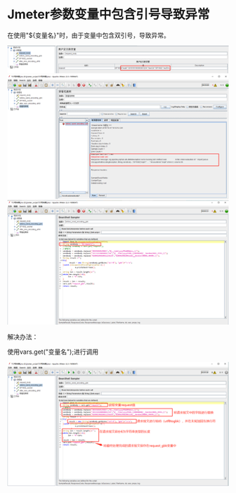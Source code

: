 # Jmeter参数变量中包含引号导致异常

在使用"${变量名}"时，由于变量中包含双引号，导致异常。

![](./images/jmeter_09_01.png)
![](./images/jmeter_09_02.png)
![](./images/jmeter_09_03.png)

解决办法：

使用vars.get("变量名");进行调用

![](./images/jmeter_09_04.png)